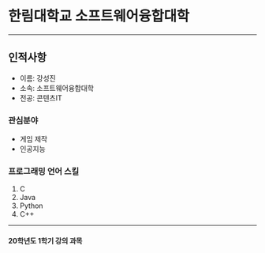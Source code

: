 # 한림대학교 소프트웨어융합대학
---
## 인적사항
* 이름: 강성진
* 소속: 소프트웨어융합대학
* 전공: 콘텐츠IT

### 관심분야

* 게임 제작
* 인공지능

### 프로그래밍 언어 스킬
1. C
2. Java
3. Python
4. C++

---

#### 20학년도 1학기 강의 과목
